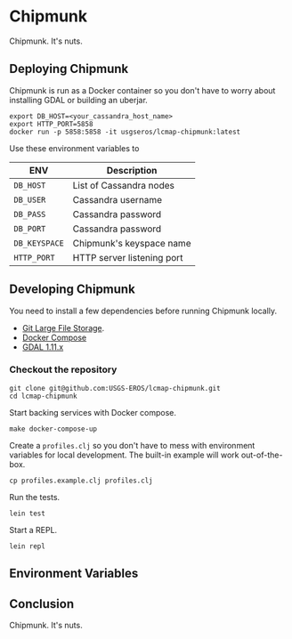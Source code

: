 # Chipmunk

Chipmunk. It's nuts.

## Deploying Chipmunk

Chipmunk is run as a Docker container so you don't have to worry
about installing GDAL or building an uberjar.

```
export DB_HOST=<your_cassandra_host_name>
export HTTP_PORT=5858
docker run -p 5858:5858 -it usgseros/lcmap-chipmunk:latest
```

Use these environment variables to

| ENV            | Description                 |
| -------------- | --------------------------- |
| `DB_HOST`      | List of Cassandra nodes     |
| `DB_USER`      | Cassandra username          |
| `DB_PASS`      | Cassandra password          |
| `DB_PORT`      | Cassandra password          |
| `DB_KEYSPACE`  | Chipmunk's keyspace name    |
| `HTTP_PORT`    | HTTP server listening port  |


## Developing Chipmunk

You need to install a few dependencies before running Chipmunk locally.

* [Git Large File Storage](https://git-lfs.github.com/).
* [Docker Compose](https://docs.docker.com/compose/install/)
* [GDAL 1.11.x](https://gdal.org)

### Checkout the repository

```
git clone git@github.com:USGS-EROS/lcmap-chipmunk.git
cd lcmap-chipmunk
```

Start backing services with Docker compose.

```
make docker-compose-up
```

Create a `profiles.clj` so you don't have to mess with environment
variables for local development. The built-in example will work
out-of-the-box.

```
cp profiles.example.clj profiles.clj
```

Run the tests.

```
lein test
```

Start a REPL.

```
lein repl
```

## Environment Variables


## Conclusion

Chipmunk. It's nuts.
